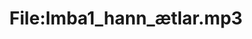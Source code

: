 ---
title: File:Imba1_hann_ætlar.mp3
recording of: hann ætlar
reading speed: slow
speaker: Imba
license: CC0
---